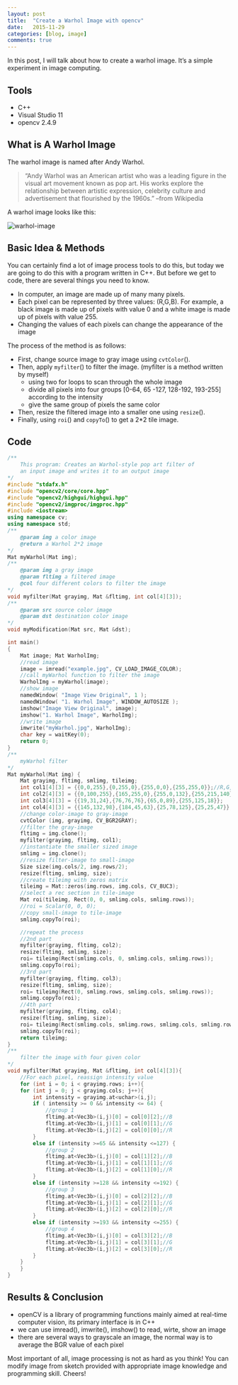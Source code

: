 ```yaml
---
layout: post
title:  "Create a Warhol Image with opencv"
date:   2015-11-29
categories: [blog, image]
comments: true
---
```


In this post, I will talk about how to create a warhol image. It’s a simple experiment in image computing.

## Tools

- C++
- Visual Studio 11
- opencv 2.4.9

## What is A Warhol Image

The warhol image is named after Andy Warhol.

> “Andy Warhol was an American artist who was a leading figure in the visual art movement known as pop art. 
His works explore the relationship between artistic expression, celebrity culture and advertisement that flourished by the 1960s.” –from Wikipedia

A warhol image looks like this:

![warhol-image](/source/img/warhol-image.png)

## Basic Idea & Methods

You can certainly find a lot of image process tools to do this, but today we are going to do this with a program written in C++. But before we get to code, there are several things you need to know.

- In computer, an image are made up of many many pixels.
- Each pixel can be represented by three values: (R,G,B). For example, a black image is made up of pixels with value 0 and a white image is made up of pixels with value 255.
- Changing the values of each pixels can change the appearance of the image

The process of the method is as follows:

- First, change source image to gray image using `cvtColor`().
- Then, apply `myfilter`() to filter the image. (myfilter is a method written by myself)
  - using two for loops to scan through the whole image
  - divide all pixels into four groups [0-64, 65 -127, 128-192, 193-255] according to the intensity
  - give the same group of pixels the same color
- Then, resize the filtered image into a smaller one using `resize`().
- Finally, using `roi`() and `copyTo`() to get a 2*2 tile image.

## Code

``` c++
/**
    This program: Creates an Warhol-style pop art filter of
    an input image and writes it to an output image
*/
#include "stdafx.h"
#include "opencv2/core/core.hpp"
#include "opencv2/highgui/highgui.hpp"
#include "opencv2/imgproc/imgproc.hpp"
#include <iostream>
using namespace cv;
using namespace std;
/**
    @param img a color image
    @return a Warhol 2*2 image
*/
Mat myWarhol(Mat img);
/**
    @param img a gray image
    @param fltimg a filtered image
    @col four different colors to filter the image
*/
void myfilter(Mat grayimg, Mat &fltimg, int col[4][3]);
/**
    @param src source color image
    @param dst destination color image
*/
void myModification(Mat src, Mat &dst);

int main()
{
    Mat image; Mat WarholImg;
    //read image
    image = imread("example.jpg", CV_LOAD_IMAGE_COLOR);
    //call myWarhol function to filter the image
    WarholImg = myWarhol(image);
    //show image
    namedWindow( "Image View Original", 1 );
    namedWindow( "1. Warhol Image", WINDOW_AUTOSIZE );
    imshow("Image View Original", image);
    imshow("1. Warhol Image", WarholImg);
    //write image
    imwrite("myWarhol.jpg", WarholImg);
    char key = waitKey(0);
    return 0;
}
/**
	myWarhol filter
*/
Mat myWarhol(Mat img) {
    Mat grayimg, fltimg, smlimg, tileimg;
    int col1[4][3] = {{0,0,255},{0,255,0},{255,0,0},{255,255,0}};//R,G,B
    int col2[4][3] = {{0,100,255},{165,255,0},{255,0,132},{255,215,140}};
    int col3[4][3] = {{19,31,24},{76,76,76},{65,0,89},{255,125,18}};
    int col4[4][3] = {{145,132,98},{184,45,63},{25,78,125},{25,25,47}};
    //change color-image to gray-image
    cvtColor (img, grayimg, CV_BGR2GRAY);
    //filter the gray-image
    fltimg = img.clone();
    myfilter(grayimg, fltimg, col1);
    //instantiate the smaller sized image
    smlimg = img.clone();
    //resize filter-image to small-image
    Size size(img.cols/2, img.rows/2);
    resize(fltimg, smlimg, size);
    //create tileimg with zeros matrix
    tileimg = Mat::zeros(img.rows, img.cols, CV_8UC3);
    //select a rec section in tile-image
    Mat roi(tileimg, Rect(0, 0, smlimg.cols, smlimg.rows));
    //roi = Scalar(0, 0, 0);
    //copy small-image to tile-image
    smlimg.copyTo(roi);

    //repeat the process
    //2nd part
    myfilter(grayimg, fltimg, col2);
    resize(fltimg, smlimg, size);
    roi= tileimg(Rect(smlimg.cols, 0, smlimg.cols, smlimg.rows));
    smlimg.copyTo(roi);
    //3rd part
    myfilter(grayimg, fltimg, col3);
    resize(fltimg, smlimg, size);
    roi= tileimg(Rect(0, smlimg.rows, smlimg.cols, smlimg.rows));
    smlimg.copyTo(roi);
    //4th part
    myfilter(grayimg, fltimg, col4);
    resize(fltimg, smlimg, size);
    roi= tileimg(Rect(smlimg.cols, smlimg.rows, smlimg.cols, smlimg.rows));
    smlimg.copyTo(roi);
    return tileimg;
}
/**
	filter the image with four given color
*/
void myfilter(Mat grayimg, Mat &fltimg, int col[4][3]){
    //For each pixel, reassign intensity value
    for (int i = 0; i < grayimg.rows; i++){
	for (int j = 0; j < grayimg.cols; j++){
		int intensity = grayimg.at<uchar>(i,j);
		if ( intensity >= 0 && intensity <= 64) {
			//group 1
			fltimg.at<Vec3b>(i,j)[0] = col[0][2];//B
			fltimg.at<Vec3b>(i,j)[1] = col[0][1];//G
			fltimg.at<Vec3b>(i,j)[2] = col[0][0];//R
		}
		else if (intensity >=65 && intensity <=127) {
			//group 2
			fltimg.at<Vec3b>(i,j)[0] = col[1][2];//B
			fltimg.at<Vec3b>(i,j)[1] = col[1][1];//G	
			fltimg.at<Vec3b>(i,j)[2] = col[1][0];//R
		}
		else if (intensity >=128 && intensity <=192) {
			//group 3
			fltimg.at<Vec3b>(i,j)[0] = col[2][2];//B
			fltimg.at<Vec3b>(i,j)[1] = col[2][1];//G
			fltimg.at<Vec3b>(i,j)[2] = col[2][0];//R
		}
		else if (intensity >=193 && intensity <=255) {
			//group 4
			fltimg.at<Vec3b>(i,j)[0] = col[3][2];//B
			fltimg.at<Vec3b>(i,j)[1] = col[3][1];//G
			fltimg.at<Vec3b>(i,j)[2] = col[3][0];//R
		}
	}
    }
}
```

## Results & Conclusion

- openCV is a library of programming functions mainly aimed at real-time computer vision, its primary interface is in C++
- we can use imread(), imwrite(), imshow() to read, wirte, show an image
- there are several ways to grayscale an image, the normal way is to average the BGR value of each pixel

Most important of all, image processing is not as hard as you think! You can modify image from sketch provided with appropriate image knowledge and programming skill. Cheers!
